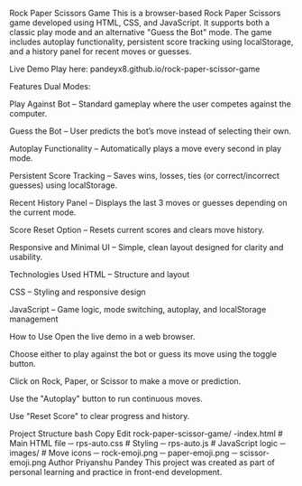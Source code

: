 Rock Paper Scissors Game
This is a browser-based Rock Paper Scissors game developed using HTML, CSS, and JavaScript. It supports both a classic play mode and an alternative "Guess the Bot" mode. The game includes autoplay functionality, persistent score tracking using localStorage, and a history panel for recent moves or guesses.

Live Demo
Play here: pandeyx8.github.io/rock-paper-scissor-game

Features
Dual Modes:

Play Against Bot – Standard gameplay where the user competes against the computer.

Guess the Bot – User predicts the bot’s move instead of selecting their own.

Autoplay Functionality – Automatically plays a move every second in play mode.

Persistent Score Tracking – Saves wins, losses, ties (or correct/incorrect guesses) using localStorage.

Recent History Panel – Displays the last 3 moves or guesses depending on the current mode.

Score Reset Option – Resets current scores and clears move history.

Responsive and Minimal UI – Simple, clean layout designed for clarity and usability.

Technologies Used
HTML – Structure and layout

CSS – Styling and responsive design

JavaScript – Game logic, mode switching, autoplay, and localStorage management

How to Use
Open the live demo in a web browser.

Choose either to play against the bot or guess its move using the toggle button.

Click on Rock, Paper, or Scissor to make a move or prediction.

Use the "Autoplay" button to run continuous moves.

Use "Reset Score" to clear progress and history.

Project Structure
bash
Copy
Edit
rock-paper-scissor-game/
-index.html          # Main HTML file
─ rps-auto.css       # Styling
─ rps-auto.js        # JavaScript logic
─ images/            # Move icons
 ─ rock-emoji.png
 ─ paper-emoji.png
 ─ scissor-emoji.png
Author
Priyanshu Pandey
This project was created as part of personal learning and practice in front-end development.
